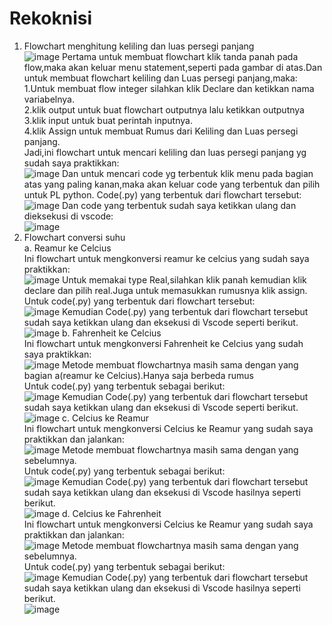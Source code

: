 # Rekoknisi
1. Flowchart menghitung keliling dan luas persegi panjang\
![image](https://github.com/IsmedQalyubi/Rekoknisi/blob/main/Screenshot%20(62).png) 
Pertama untuk membuat flowchart klik tanda panah pada flow,maka akan keluar menu statement,seperti pada gambar di atas.Dan untuk membuat flowchart keliling dan Luas persegi panjang,maka:\
1.Untuk membuat flow integer silahkan klik Declare dan ketikkan nama variabelnya. \
2.klik output untuk buat flowchart outputnya lalu ketikkan outputnya\
3.klik input untuk buat perintah inputnya. \
4.klik Assign untuk membuat Rumus dari Keliling dan Luas persegi panjang.\
Jadi,ini flowchart untuk mencari keliling dan luas persegi panjang yg sudah saya praktikkan:\
![image](https://github.com/IsmedQalyubi/Rekoknisi/blob/main/Screenshot%20(46).png) 
Dan untuk mencari code yg terbentuk klik menu pada bagian atas yang paling kanan,maka akan keluar code yang terbentuk dan pilih untuk PL python. Code(.py) yang terbentuk dari flowchart tersebut:
![image](https://github.com/IsmedQalyubi/Rekoknisi/blob/main/Screenshot%20(48).png) 
Dan code yang terbentuk sudah saya ketikkan ulang dan dieksekusi di vscode:\
![image](https://github.com/IsmedQalyubi/Rekoknisi/blob/main/Screenshot%20(49).png) 
2. Flowchart conversi suhu\
a. Reamur ke Celcius\
Ini flowchart untuk mengkonversi reamur ke celcius yang sudah saya praktikkan:\
![image](https://github.com/IsmedQalyubi/Rekoknisi/blob/main/Screenshot%20(50).png) 
Untuk memakai type Real,silahkan klik panah kemudian klik declare dan pilih real.Juga untuk memasukkan rumusnya klik assign.\
Untuk code(.py) yang terbentuk dari flowchart tersebut:\
![image](https://github.com/IsmedQalyubi/Rekoknisi/blob/main/Screenshot%20(51).png) 
Kemudian Code(.py) yang terbentuk dari flowchart tersebut sudah saya ketikkan ulang dan eksekusi di Vscode seperti berikut. 
![image](https://github.com/IsmedQalyubi/Rekoknisi/blob/main/Screenshot%20(52).png) 
b. Fahrenheit ke Celcius\
Ini flowchart untuk mengkonversi Fahrenheit ke Celcius yang sudah saya praktikkan:\
![image](https://github.com/IsmedQalyubi/Rekoknisi/blob/main/Screenshot%20(53).png) 
Metode membuat flowchartnya masih sama dengan yang bagian a(reamur ke Celcius).Hanya saja berbeda rumus\
Untuk code(.py) yang terbentuk sebagai berikut:\
![image](https://github.com/IsmedQalyubi/Rekoknisi/blob/main/Screenshot%20(54).png) 
Kemudian Code(.py) yang terbentuk dari flowchart tersebut sudah saya ketikkan ulang dan eksekusi di Vscode seperti berikut.\
![image](https://github.com/IsmedQalyubi/Rekoknisi/blob/main/Screenshot%20(55).png) 
c. Celcius ke Reamur\
Ini flowchart untuk mengkonversi Celcius  ke Reamur yang sudah saya praktikkan dan jalankan:\
![image](https://github.com/IsmedQalyubi/Rekoknisi/blob/main/Screenshot%20(56).png) 
Metode membuat flowchartnya masih sama dengan yang sebelumnya.\
Untuk code(.py) yang terbentuk sebagai berikut:\
![image](https://github.com/IsmedQalyubi/Rekoknisi/blob/main/Screenshot%20(57).png) 
Kemudian Code(.py) yang terbentuk dari flowchart tersebut sudah saya ketikkan ulang dan eksekusi di Vscode hasilnya seperti berikut.\
![image](https://github.com/IsmedQalyubi/Rekoknisi/blob/main/Screenshot%20(58).png) 
d. Celcius ke Fahrenheit\
Ini flowchart untuk mengkonversi Celcius  ke Reamur yang sudah saya praktikkan dan jalankan:\
![image](https://github.com/IsmedQalyubi/Rekoknisi/blob/main/Screenshot%20(59).png) 
Metode membuat flowchartnya masih sama dengan yang sebelumnya.\
Untuk code(.py) yang terbentuk sebagai berikut:\
![image](https://github.com/IsmedQalyubi/Rekoknisi/blob/main/Screenshot%20(60).png) 
Kemudian Code(.py) yang terbentuk dari flowchart tersebut sudah saya ketikkan ulang dan eksekusi di Vscode hasilnya seperti berikut.\
![image](https://github.com/IsmedQalyubi/Rekoknisi/blob/main/Screenshot%20(61).png) 











